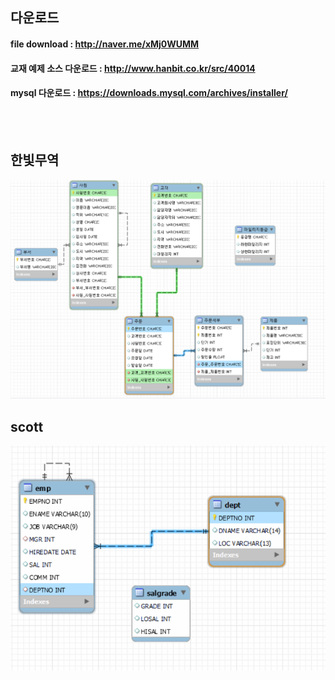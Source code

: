 ##  다운로드
#### file download : <http://naver.me/xMj0WUMM><br> 
#### 교재 예제 소스 다운로드 : <http://www.hanbit.co.kr/src/40014><br>
#### mysql 다운로드 : <https://downloads.mysql.com/archives/installer/><br>


<br><br>
## 한빛무역
<img src="./a.png">

## scott
<img src="./scott.png">
